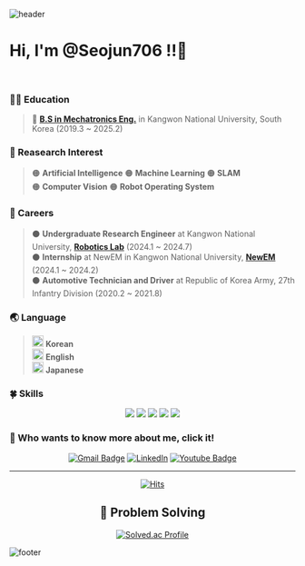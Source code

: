 ![header](https://capsule-render.vercel.app/api?type=waving&&color=gradient&height=80&section=header&fontSize=90)  

**Hi, I'm @Seojun706 !!👋**
====
<br />

### 👨‍🎓 **Education**
>  🔵 [**B.S in Mechatronics Eng.**](https://me.kangwon.ac.kr/mecha/index.do) in Kangwon National University, South Korea (2019.3 ~ 2025.2)  
<!--  🔵 **M.S in ??**,  South Korea (2025.3 ~ ) -->  


### :orange_book: Reasearch Interest  
> 🟠 **Artificial Intelligence**
> 🟠 **Machine Learning**
> 🟠 **SLAM**  
> 🟠 **Computer Vision**
> 🟠 **Robot Operating System**


### 🚀 Careers
> ⚫ **Undergraduate Research Engineer** at Kangwon National University, [**Robotics Lab**](https://robotics.hyundai.com/en/) (2024.1 ~ 2024.7)  
> ⚫ **Internship** at NewEM in Kangwon National University, [**NewEM**](http://www.newemkorea.com/) (2024.1 ~ 2024.2)  
> ⚫ **Automotive Technician and Driver** at Republic of Korea Army, 27th Infantry Division (2020.2 ~ 2021.8)

  
### 🌏 **Language**
> <img src="https://upload.wikimedia.org/wikipedia/commons/0/09/Flag_of_South_Korea.svg" alt="South Korea Flag" width="20"/> **Korean**  
> <img src="https://upload.wikimedia.org/wikipedia/en/a/ae/Flag_of_the_United_Kingdom.svg" alt="United Kingdom Flag" width="20"/> **English**  
> <img src="https://upload.wikimedia.org/wikipedia/en/9/9e/Flag_of_Japan.svg" alt="Japan Flag" width="20"/> **Japanese**

  
### :four_leaf_clover: Skills
<div align = center >
<img src="https://img.shields.io/badge/Python-3776AB?style=flat&logo=python&logoColor=white"/>
<img src="https://img.shields.io/badge/Pytorch-EE4C2C?style=flat&logo=pytorch&logoColor=white"/>
<img src="https://img.shields.io/badge/OpenCV-5C3EE8?style=flat&logo=opencv&logoColor=white"/>
<img src="https://img.shields.io/badge/C++-00599C?style=flat&logo=cplusplus&logoColor=white"/>
<img src="https://img.shields.io/badge/ROS noetic & humble-22314E?style=flat&logo=ros&logoColor=white"/>
</div>


### 👀 Who wants to know more about me, click it!

<div align=center>
  
<!--[![CV](http://img.shields.io/badge/-CV-black?style=flat-square&logo=github&link=https://davinci-ai.tistory.com/)]()-->
[![Gmail Badge](https://img.shields.io/badge/Gmail-d14836?style=flat-square&logo=Gmail&logoColor=white&link=mailto:aaron0706@naver.com)](mailto:aaron0706@naver.com)
[![LinkedIn](https://img.shields.io/badge/-LinkedIn-0077b5?style=round-square&logo=linkedin&logoColor=white&link=https://www.linkedin.com/in/seojun-yoon-992b04294/)](https://www.linkedin.com/in/seojun-yoon-992b04294/)
[![Youtube Badge](https://img.shields.io/badge/Youtube-ff0000?style=flat-square&logo=youtube&link=https://www.youtube.com/c/kyleschool)](www.youtube.com/@user-seojun706
)
<!--[![Tech Blog Badge](http://img.shields.io/badge/-Tech%20blog-black?style=flat-square&logo=github&link=https://davinci-ai.tistory.com/)](https://taeyoung96.github.io/)-->

</div>

---

<div align=center>

[![Hits](https://hits.seeyoufarm.com/api/count/incr/badge.svg?url=https%3A%2F%2Fgithub.com%2FSeojun706&count_bg=%233DC88E&title_bg=%23555555&icon=&icon_color=%23E7E7E7&title=hits&edge_flat=false)](https://hits.seeyoufarm.com)  

</div>

<!--
<div align=center>
  
[![Seojun706's GitHub stats](https://github-readme-stats-git-masterrstaa-rickstaa.vercel.app/api?username=Seojun706&count_private=true)](https://github.com/anuraghazra/github-readme-stats)
  
</div>
-->

<div align =center>
  
## :muscle: Problem Solving 
  
[![Solved.ac Profile](http://mazassumnida.wtf/api/generate_badge?boj=aaron0706)](https://solved.ac/aaron0706)<br/>
</div>

![footer](https://capsule-render.vercel.app/api?type=waving&&color=gradient&height=80&section=footer&fontSize=90)
 
